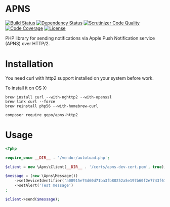 # APNS

[![Build Status](https://travis-ci.org/gepo/apns.svg?branch=master)](https://travis-ci.org/gepo/apns)
[![Dependency Status](https://www.versioneye.com/user/projects/57891926c3d40f003caa3071/badge.svg)](https://www.versioneye.com/user/projects/57891926c3d40f003caa3071)
[![Scrutinizer Code Quality](https://scrutinizer-ci.com/g/gepo/apns/badges/quality-score.png?b=master)](https://scrutinizer-ci.com/g/gepo/apns/?branch=master)
[![Code Coverage](https://scrutinizer-ci.com/g/gepo/apns/badges/coverage.png?b=master)](https://scrutinizer-ci.com/g/gepo/apns/?branch=master)
[![License](https://img.shields.io/badge/license-MIT-blue.svg)](https://github.com/gepo/apns/blob/master/LICENSE)

PHP library for sending notifications via Apple Push Notification service (APNS) over HTTP/2.

# Installation

You need curl with http2 support installed on your system before work.

To install it on OS X:
```
brew install curl --with-nghttp2 --with-openssl
brew link curl --force
brew reinstall php56 --with-homebrew-curl
```

 
```
composer require gepo/apns-http2
```

# Usage

```php
<?php

require_once __DIR__ . '/vendor/autoload.php';

$client = new \Apns\Client(__DIR__ . '/certs/apns-dev-cert.pem', true);

$message = (new \Apns\Message())
    ->setDeviceIdentifier('a00915e74d60d71ba3fb80252a5e197b60f2e7743f61b4411c713e9aabd2854f')
    ->setAlert('Test message')
;

$client->send($message);
```
